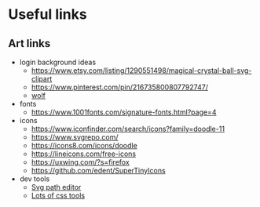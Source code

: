 # Useful links

## Art links

-   login background ideas
    -   <https://www.etsy.com/listing/1290551498/magical-crystal-ball-svg-clipart>
    -   <https://www.pinterest.com/pin/216735800807792747/>
    -   [wolf](https://pixabay.com/photos/wolves-wolf-pack-forest-woods-2864647/)
-   fonts
    -   <https://www.1001fonts.com/signature-fonts.html?page=4>
-   icons
    -   <https://www.iconfinder.com/search/icons?family=doodle-11>
    -   <https://www.svgrepo.com/>
    -   <https://icons8.com/icons/doodle>
    -   <https://lineicons.com/free-icons>
    -   <https://uxwing.com/?s=firefox>
    -   <https://github.com/edent/SuperTinyIcons>
-   dev tools
    -   [Svg path editor](https://yqnn.github.io/svg-path-editor/)
    -   [Lots of css tools](https://dev.to/lissy93/super-useful-css-resources-1ba)
